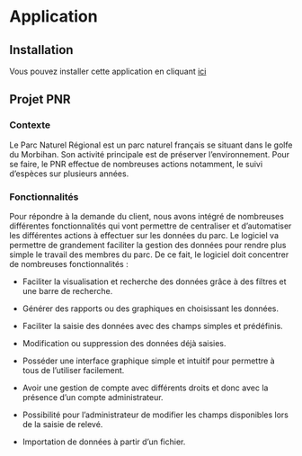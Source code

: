 # Application

## Installation

Vous pouvez installer cette application en cliquant [ici](https://github.com/Fyelne/Projet-PNR/releases)

## Projet PNR

### Contexte

Le Parc Naturel Régional est un parc naturel français se situant dans le golfe du Morbihan. Son activité principale est de préserver l’environnement. Pour se faire, le PNR effectue de nombreuses actions notamment, le suivi d’espèces sur plusieurs années.

### Fonctionnalités

Pour répondre à la demande du client, nous avons intégré de nombreuses différentes fonctionnalités qui vont permettre de centraliser et d’automatiser les différentes actions à effectuer sur les données du parc. Le logiciel va permettre de grandement faciliter la gestion des données pour rendre plus simple le travail des membres du parc. De ce fait, le logiciel doit concentrer de nombreuses fonctionnalités :

- Faciliter la visualisation et recherche des données grâce à des filtres et une barre de recherche.

- Générer des rapports ou des graphiques en choisissant les données.

- Faciliter la saisie des données avec des champs simples et prédéfinis. 

- Modification ou suppression des données déjà saisies. 

- Posséder une interface graphique simple et intuitif pour permettre à tous de l’utiliser facilement.

- Avoir une gestion de compte avec différents droits et donc avec la présence d’un compte administrateur.

- Possibilité pour l’administrateur de modifier les champs disponibles lors de la saisie de relevé.

- Importation de données à partir d’un fichier.

